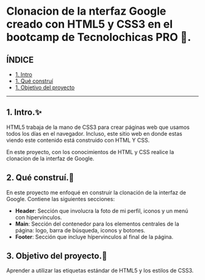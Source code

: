 # Clonacion de la nterfaz Google creado con HTML5 y CSS3 en el bootcamp de Tecnolochicas PRO 💜.
## ÍNDICE

* [1. Intro](#)
* [1. Qué construí](#)
* [1. Objetivo del proyecto](#)

****

## 1. Intro.✨
HTML5 trabaja de la mano de CSS3 para crear páginas web que usamos todos los días en el navegador. Incluso, este sitio web en donde estas viendo este contenido está construido con HTML Y CSS. 

En este proyecto, con los conocimientos de HTML y CSS realice la clonacion de la interfaz de Google.

## 2. Qué construí.🥰
En este proyecto me enfoqué en construir la clonación de la interfaz de Google.
Contiene las siguientes secciones: 
* **Header**: Sección que involucra la foto de mi perfil, iconos y un menú con hipervínculos.
*  **Main**: Sección del contenedor para los elementos centrales de la página: logo, barra de búsqueda, iconos y botones.
* **Footer**: Sección que incluye hípervinculos al final de la página.

## 3. Objetivo del proyecto.🤩
Aprender a utilizar las etiquetas estándar de HTML5 y los estilos de CSS3.

